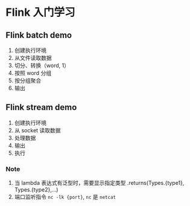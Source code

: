 # Flink 入门学习

## Flink batch demo

1. 创建执行环境
2. 从文件读取数据
3. 切分、转换（word, 1）
4. 按照 word 分组
5. 按分组聚合
6. 输出

## Flink stream demo

1. 创建执行环境
2. 从 socket 读取数据
3. 处理数据
4. 输出
5. 执行

### Note

1. 当 lambda 表达式有泛型时，需要显示指定类型 .returns(Types.{type1}, Types.{type2},...)
2. 端口监听指令 `nc -lk {port}`, `nc` 是 `netcat`
